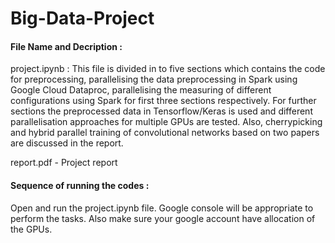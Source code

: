 # Big-Data-Project
#### File Name and Decription :

project.ipynb : This file is divided in to five sections which contains the code for preprocessing, parallelising the data preprocessing in Spark using Google Cloud Dataproc, parallelising the measuring of different configurations using Spark for first three sections respectively. For further sections the preprocessed data in Tensorflow/Keras is used and different parallelisation approaches for multiple GPUs are tested. Also, cherrypicking and hybrid parallel training of convolutional networks based on two papers are discussed in the report.

report.pdf - Project report


#### Sequence of running the codes :

Open and run the project.ipynb file. Google console will be appropriate to perform the tasks. Also make sure your google account have allocation of the GPUs.
